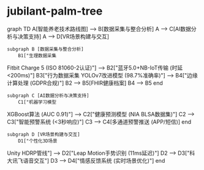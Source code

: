 # jubilant-palm-tree
graph TD
    A[智能养老技术路线图] --> B[数据采集与整合分析]
    A --> C[AI数据分析与决策支持]
    A --> D[VR场景构建与交互]

    subgraph B [数据采集与整合分析]
        B1["生理数据采集
Fitbit Charge 5
(ISO 81060-2认证)"] --> B2["蓝牙5.0+NB-IoT传输
(时延<200ms)"]
        B3["行为数据采集
YOLOv7改进模型
(98.7%准确率)"] --> B4["边缘计算处理
(GDPR合规)"]
        B2 --> B5[FHIR健康档案]
        B4 --> B5
    end

    subgraph C [AI数据分析与决策支持]
        C1["机器学习模型
XGBoost算法
(AUC 0.91)"] --> C2["健康预测模型
(NIA BLSA数据集)"]
        C2 --> C3["智能预警系统
(<3秒响应)"]
        C3 --> C4[多通道预警推送
(APP/短信)]
    end

    subgraph D [VR场景构建与交互]
        D1["个性化3D场景
Unity HDRP管线"] --> D2["Leap Motion手势识别
(11ms延迟)"]
        D2 --> D3["科大讯飞语音交互"]
        D3 --> D4["情感反馈系统
(实时场景优化)"]
    end
